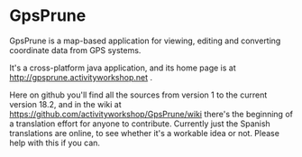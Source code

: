 # GpsPrune
GpsPrune is a map-based application for viewing, editing and converting coordinate data from GPS systems.

It's a cross-platform java application, and its home page is at http://gpsprune.activityworkshop.net .

Here on github you'll find all the sources from version 1 to the current version 18.2, and in the wiki at https://github.com/activityworkshop/GpsPrune/wiki there's the beginning of a translation effort for anyone to contribute.
Currently just the Spanish translations are online, to see whether it's a workable idea or not.  Please help with this if you can.
